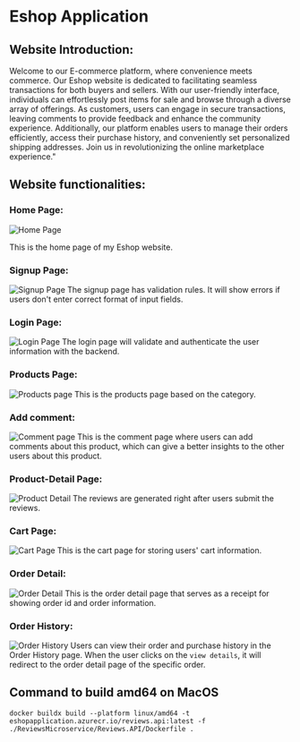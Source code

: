 # Eshop Application

## Website Introduction:

Welcome to our E-commerce platform, where convenience meets commerce. Our Eshop website is dedicated to facilitating seamless transactions for both buyers and sellers. With our user-friendly interface, individuals can effortlessly post items for sale and browse through a diverse array of offerings. As customers, users can engage in secure transactions, leaving comments to provide feedback and enhance the community experience. Additionally, our platform enables users to manage their orders efficiently, access their purchase history, and conveniently set personalized shipping addresses. Join us in revolutionizing the online marketplace experience."

## Website functionalities:

### Home Page:

![Home Page](/assets/home.png)

This is the home page of my Eshop website.

### Signup Page:

![Signup Page](/assets/signup.png)
The signup page has validation rules. It will show errors if users don't enter correct format of input fields.

### Login Page:

![Login Page](/assets/login.png)
The login page will validate and authenticate the user information with the backend.

### Products Page:

![Products page](/assets/products.png)
This is the products page based on the category.

### Add comment:

![Comment page](/assets/comment.png)
This is the comment page where users can add comments about this product, which can give a better insights to the other users about this product.

### Product-Detail Page:

![Product Detail](/assets/reviews.png)
The reviews are generated right after users submit the reviews.

### Cart Page:

![Cart Page](/assets/cart.png)
This is the cart page for storing users' cart information.

### Order Detail:

![Order Detail](/assets/order-detail.png)
This is the order detail page that serves as a receipt for showing order id and order information.

### Order History:

![Order History](/assets/order-history.png)
Users can view their order and purchase history in the Order History page. When the user clicks on the `view details`, it will redirect to the order detail page of the specific order.

## Command to build amd64 on MacOS

```
docker buildx build --platform linux/amd64 -t eshopapplication.azurecr.io/reviews.api:latest -f ./ReviewsMicroservice/Reviews.API/Dockerfile .
```
